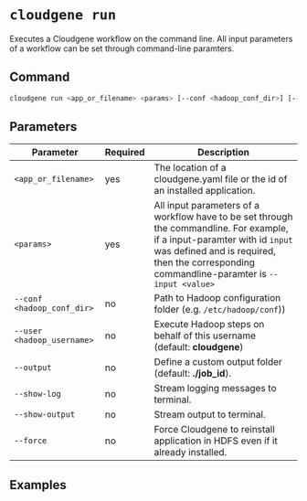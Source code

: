 # `cloudgene run`


Executes a Cloudgene workflow on the command line. All input parameters of a workflow can be set through command-line paramters.

## Command

```bash
cloudgene run <app_or_filename> <params> [--conf <hadoop_conf_dir>] [--user <hadoop_username>][--no-logging] [--no-output]
```
## Parameters

| Parameter                 | Required | Description |
| --- | --- | --- |
| `<app_or_filename>` | yes | The location of a cloudgene.yaml file or the id of an installed application. |
| `<params>` | yes | All input parameters of a workflow have to be set through the commandline. For example, if a input-paramter with id `input` was defined and is required, then the corresponding commandline-paramter is `--input <value>` |
| `--conf <hadoop_conf_dir>` | no | Path to Hadoop configuration folder (e.g. `/etc/hadoop/conf`)) |
| `--user <hadoop_username>` | no | Execute Hadoop steps on behalf of this username (default: **cloudgene**) |
| `--output` | no | Define a custom output folder (default: **./job_id**). |
| `--show-log` | no | Stream logging messages to terminal. |
| `--show-output` | no | Stream output to terminal. |
| `--force` | no | Force Cloudgene to reinstall application in HDFS even if it already installed. |

## Examples
